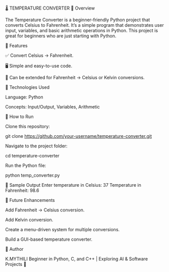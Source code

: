 

🌡️ TEMPERATURE CONVERTER
🔹 Overview

The Temperature Converter is a beginner-friendly Python project that converts Celsius to Fahrenheit. It’s a simple program that demonstrates user input, variables, and basic arithmetic operations in Python. This project is great for beginners who are just starting with Python.

🔹 Features

✅ Convert Celsius → Fahrenheit.

🖥️ Simple and easy-to-use code.

🔄 Can be extended for Fahrenheit → Celsius or Kelvin conversions.

🔹 Technologies Used

Language: Python

Concepts: Input/Output, Variables, Arithmetic

🔹 How to Run

Clone this repository:

git clone https://github.com/your-username/temperature-converter.git


Navigate to the project folder:

cd temperature-converter


Run the Python file:

python temp_converter.py

🔹 Sample Output
Enter temperature in Celsius: 37
Temperature in Fahrenheit: 98.6

🔹 Future Enhancements

Add Fahrenheit → Celsius conversion.

Add Kelvin conversion.

Create a menu-driven system for multiple conversions.

Build a GUI-based temperature converter.

👤 Author

K.MYTHILI
Beginner in Python, C, and C++ | Exploring AI & Software Projects 🚀


